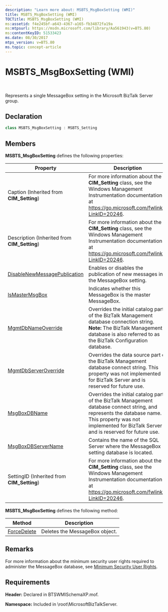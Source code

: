 ```yaml
---
description: "Learn more about: MSBTS_MsgBoxSetting (WMI)"
title: MSBTS_MsgBoxSetting (WMI)
TOCTitle: MSBTS_MsgBoxSetting (WMI)
ms:assetid: f4e245bf-a643-4367-a165-fb34872fa19a
ms:mtpsurl: https://msdn.microsoft.com/library/Aa561943(v=BTS.80)
ms:contentKeyID: 51533423
ms.date: 08/30/2017
mtps_version: v=BTS.80
ms.topic: concept-article
---
```


# MSBTS\_MsgBoxSetting (WMI)

 

Represents a single MessageBox setting in the Microsoft BizTalk Server group.

## Declaration

```C#
class MSBTS_MsgBoxSetting : MSBTS_Setting  
```

## Members

**MSBTS\_MsgBoxSetting** defines the following properties:

<table>
<thead>
<tr class="header">
<th>Property</th>
<th>Description</th>
</tr>
</thead>
<tbody>
<tr class="odd">
<td>Caption (Inherited from <strong>CIM_Setting</strong>)</td>
<td>For more information about the <strong>CIM_Setting</strong> class, see the Windows Management Instrumentation documentation at <a href="/windows/win32/cimwin32prov/cim-setting">https://go.microsoft.com/fwlink/?LinkID=20246</a>.</td>
</tr>
<tr class="even">
<td>Description (Inherited from <strong>CIM_Setting</strong>)</td>
<td>For more information about the <strong>CIM_Setting</strong> class, see the Windows Management Instrumentation documentation at <a href="/windows/win32/cimwin32prov/cim-setting">https://go.microsoft.com/fwlink/?LinkID=20246</a>.</td>
</tr>
<tr class="odd">
<td><a href="msbts-msgboxsetting-disablenewmessagepublication-property-wmi.md">DisableNewMessagePublication</a></td>
<td>Enables or disables the publication of new messages in the MessageBox setting.</td>
</tr>
<tr class="even">
<td><a href="msbts-msgboxsetting-ismastermsgbox-property-wmi.md">IsMasterMsgBox</a></td>
<td>Indicates whether this MessageBox is the master MessageBox.</td>
</tr>
<tr class="odd">
<td><a href="msbts-msgboxsetting-mgmtdbnameoverride-property-wmi.md">MgmtDbNameOverride</a></td>
<td>Overrides the initial catalog part of the BizTalk Management database connection string. <strong>Note:</strong> The BizTalk Management database is also referred to as the BizTalk Configuration database.</td>
</tr>
<tr class="even">
<td><a href="msbts-msgboxsetting-mgmtdbserveroverride-property-wmi.md">MgmtDbServerOverride</a></td>
<td>Overrides the data source part of the BizTalk Management database connect string. This property was not implemented for BizTalk Server and is reserved for future use.</td>
</tr>
<tr class="odd">
<td><a href="msbts-msgboxsetting-msgboxdbname-property-wmi.md">MsgBoxDBName</a></td>
<td>Overrides the initial catalog part of the BizTalk Management database connect string, and represents the database name. This property was not implemented for BizTalk Server and is reserved for future use.</td>
</tr>
<tr class="even">
<td><a href="msbts-msgboxsetting-msgboxdbservername-property-wmi.md">MsgBoxDBServerName</a></td>
<td>Contains the name of the SQL Server where the MessageBox setting database is located.</td>
</tr>
<tr class="odd">
<td>SettingID (Inherited from <strong>CIM_Setting</strong>)</td>
<td>For more information about the <strong>CIM_Setting</strong> class, see the Windows Management Instrumentation documentation at <a href="/windows/win32/cimwin32prov/cim-setting">https://go.microsoft.com/fwlink/?LinkID=20246</a>.</td>
</tr>
</tbody>
</table>


**MSBTS\_MsgBoxSetting** defines the following method:

<table>
<thead>
<tr class="header">
<th>Method</th>
<th>Description</th>
</tr>
</thead>
<tbody>
<tr class="odd">
<td><a href="msbts-msgboxsetting-forcedelete-method-wmi.md">ForceDelete</a></td>
<td>Deletes the MessageBox object.</td>
</tr>
</tbody>
</table>


## Remarks

For more information about the minimum security user rights required to administer the MessageBox database, see [Minimum Security User Rights](https://msdn.microsoft.com/library/aa559845\(v=bts.80\)).

## Requirements

**Header:** Declared in BTSWMISchemaXP.mof.

**Namespace:** Included in \\root\\MicrosoftBizTalkServer.
